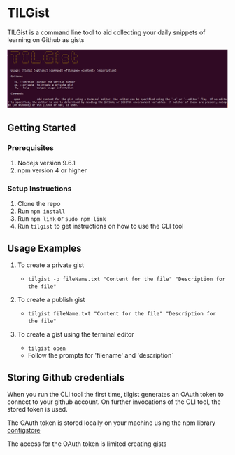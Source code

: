 # TILGist

TILGist is a command line tool to aid collecting your daily snippets of learning on Github as gists

![](assets/tilgist.png)

## Getting Started

### Prerequisites
1. Nodejs version 9.6.1
2. npm version 4 or higher

### Setup Instructions
1. Clone the repo
2. Run `npm install`
3. Run `npm link` or `sudo npm link`
4. Run `tilgist` to get instructions on how to use the CLI tool

## Usage Examples

1. To create a private gist
    - `tilgist -p fileName.txt "Content for the file" "Description for the file"`

2. To create a publish gist
    - `tilgist fileName.txt "Content for the file" "Description for the file"`

3. To create a gist using the terminal editor
    - `tilgist open`
    - Follow the prompts for 'filename' and 'description`

## Storing Github credentials
When you run the CLI tool the first time, tilgist generates an OAuth token to connect to your github account. On further invocations of the CLI tool, the stored token is used. 

The OAuth token is stored locally on your machine using the npm library [configstore](https://www.npmjs.com/package/configstore)

The access for the OAuth token is limited creating gists


